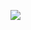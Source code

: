 [![](https://images-na.ssl-images-amazon.com/images/I/61MoJyecIHL._SL1200_.jpg)](https://www.youtube.com/watch?v=0o9HzQ3zAcE)
